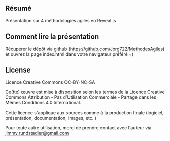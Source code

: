 ## Résumé

Présentation sur 4 méthodologies agiles en Reveal.js

## Comment lire la présentation

Récupérer le dépôt via github (https://github.com/Jorg722/MethodesAgiles) et ouvrez la page index.html dans votre navigateur préféré =)

## License

Licence Creative Commons CC-BY-NC-SA

Ce(tte) œuvre est mise à disposition selon les termes de la Licence Creative Commons Attribution - Pas d’Utilisation Commerciale - Partage dans les Mêmes Conditions 4.0 International.

Cette licence s'applique aux sources comme à la production finale (logiciel, présentation, documentation, images, etc..)

Pour toute autre utilisation, merci de prendre contact avec l'auteur via jimmy.rundstadler@gmail.com
